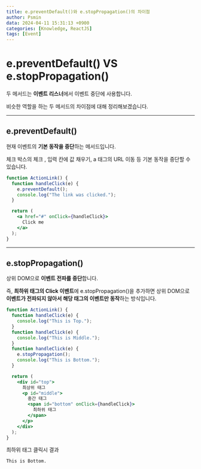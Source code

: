 ```yaml
---
title: e.preventDefault()와 e.stopPropagation()의 차이점
author: Psmin
data: 2024-04-11 15:31:13 +0900
categories: [Knowledge, ReactJS]
tags: [Event]
---
```


# e.preventDefault() VS e.stopPropagation()

두 메서드는 **이벤트 리스너**에서 이벤트 중단에 사용합니다.

비슷한 역할을 하는 두 메서드의 차이점에 대해 정리해보겠습니다.

---

## e.preventDefault()

현재 이벤트의 **기본 동작을 중단**하는 메서드입니다.

체크 박스의 체크 , 입력 칸에 값 채우기, a 태그의 URL 이동 등 기본 동작을 중단할 수 있습니다.

```jsx
function ActionLink() {
  function handleClick(e) {
    e.preventDefault();
    console.log("The link was clicked.");
  }

  return (
    <a href="#" onClick={handleClick}>
      Click me
    </a>
  );
}
```

---

## e.stopPropagation()

상위 DOM으로 **이벤트 전파를 중단**합니다.

즉, **최하위 태그의 Click 이벤트**에 e.stopPropagation()을 추가하면 상위 DOM으로 **이벤트가 전파되지 않아서 해당 태그의 이벤트만 동작**하는 방식입니다.

```jsx
function ActionLink() {
  function handleClick(e) {
    console.log("This is Top.");
  }
  function handleClick(e) {
    console.log("This is Middle.");
  }
  function handleClick(e) {
    e.stopPropagation();
    console.log("This is Bottom.");
  }

  return (
    <div id="top">
      최상위 태그
      <p id="middle">
        중간 태그
        <span id="bottom" onClick={handleClick}>
          최하위 태그
        </span>
      </p>
    </div>
  );
}
```

최하위 태그 클릭시 결과

```
This is Bottom.
```
